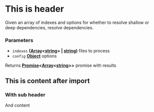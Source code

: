 # This is header

<!--- import-file-src: ./packages/scripts/src/js/interpolateFiles/testImport2.js -->
<!--- processor: extract-js-doc -->
<!--- processor: heading-remove-level:2 -->
<!---
This content is imported from ./packages/scripts/src/js/interpolateFiles/testImport2.js using interpolateFiles script.
Edits between this comment and import-file-end will be replaced when interpolateFiles script is run.
-->

<!-- Generated by documentation.js. Update this documentation by updating the source code. -->

Given an array of indexes and options for whether to resolve shallow or deep
dependencies, resolve dependencies.

### Parameters

- `indexes` **([Array][1]&lt;[string][2]> | [string][2])** files to process
- `config` **[Object][3]** options

Returns **[Promise][4]&lt;[Array][1]&lt;[string][2]>>** promise with results

[1]:
  https://developer.mozilla.org/docs/Web/JavaScript/Reference/Global_Objects/Array
[2]:
  https://developer.mozilla.org/docs/Web/JavaScript/Reference/Global_Objects/String
[3]:
  https://developer.mozilla.org/docs/Web/JavaScript/Reference/Global_Objects/Object
[4]:
  https://developer.mozilla.org/docs/Web/JavaScript/Reference/Global_Objects/Promise

<!--- import-file-end -->

## This is content after import

### With sub header

And content
